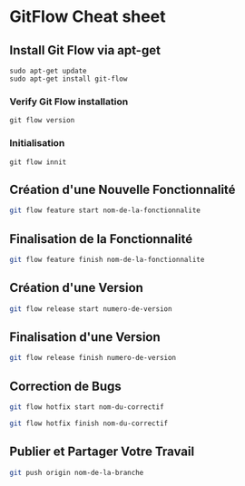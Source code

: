 # GitFlow Cheat sheet

## Install Git Flow via apt-get
```
sudo apt-get update
sudo apt-get install git-flow
```

### Verify Git Flow installation
```
git flow version
```

### Initialisation
```
git flow innit
```

## Création d'une Nouvelle Fonctionnalité
```bash
git flow feature start nom-de-la-fonctionnalite
```

## Finalisation de la Fonctionnalité
```bash
git flow feature finish nom-de-la-fonctionnalite
```

## Création d'une Version
```bash
git flow release start numero-de-version
```
## Finalisation d'une Version
```bash
git flow release finish numero-de-version
```

## Correction de Bugs
```bash
git flow hotfix start nom-du-correctif
```
```bash
git flow hotfix finish nom-du-correctif
```

## Publier et Partager Votre Travail
```bash
git push origin nom-de-la-branche
```
